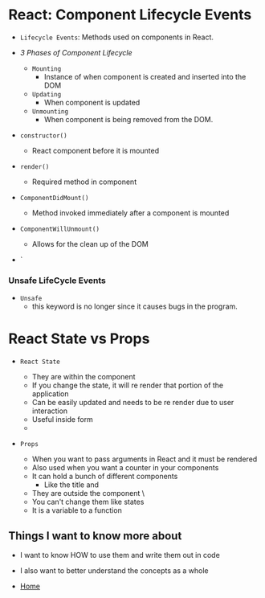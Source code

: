 # React: Component Lifecycle Events 

- `Lifecycle Events`: Methods used on components in React. 

- *3 Phases of Component Lifecycle*
    - `Mounting` 
      - Instance of when component is created and inserted into the DOM
    - `Updating` 
      - When component is updated
    - `Unmounting` 
      - When component is being removed from the DOM. 

- `constructor()` 
  - React component before it is mounted 

- `render()`
  - Required method in component 

- `ComponentDidMount()`
  - Method invoked immediately after a component is mounted 

- `ComponentWillUnmount()`
  - Allows for the clean up of the DOM 

- `

### Unsafe LifeCycle Events 

- `Unsafe` 
  - this keyword is no longer since it causes bugs in the program. 


# React State vs Props

- `React State`
    - They are within the component
    - If you change the state, it will re render that portion of the application
    - Can be easily updated and needs to be re render due to user interaction
    - Useful inside form 
    - 
    

- `Props` 
    - When you want to pass arguments in React and it must be rendered 
    - Also used when you want a counter in your components 
    - It can hold a bunch of different components
      - Like the title and 
    - They are outside the component \
    - You can't change them like states
    - It is a variable to a function 


## Things I want to know more about 

- I want to know HOW to use them and write them out in code 

- I also want to better understand the concepts as a whole 


* [Home](Code301Notes.md)